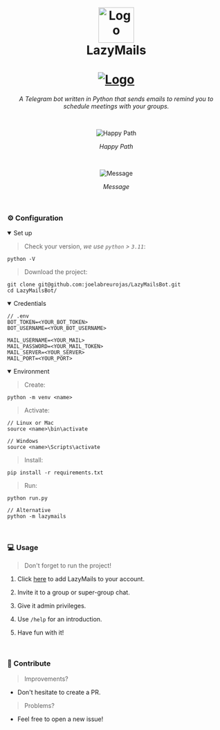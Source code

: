 <h1 align='center'>
    <img src='https://i.postimg.cc/mZCyxdrm/Lazy-Mails-Logo.png' alt='Logo' width='82'>
    <br>
    LazyMails
    <br>
    <br>
    <a href="https://github.com/joelabreurojas/LazyMailsBot/blob/main/LICENSE">
    <img
        alt='Logo'
        src='https://img.shields.io/static/v1.svg?style=for-the-badge&label=License&message=MIT&logoColor=d9e0ee&colorA=302d41&colorB=37c9ef'/>
    </a>
    <br>
</h1>

<p align='center'>
    <em>A Telegram bot written in Python that sends emails to remind you to schedule meetings with your groups.</em>
</p>

&nbsp;

<p align="center">
    <img src="https://i.postimg.cc/8zp7Srch/Happy-Path.jpg" alt="Happy Path">
</p>
<p align="center">
    <em>Happy Path</em>
</p>
<br>

<p align="center">
    <img src="https://i.postimg.cc/9X9b4spL/Message.jpg" alt="Message">
</p>
<p align="center">
    <em>Message</em>
</p>

&nbsp;

### ⚙️ Configuration

<details open>
<summary>Set up</summary>

> Check your version, _we use `python` > `3.11`_:

```
python -V
```

> Download the project:

```
git clone git@github.com:joelabreurojas/LazyMailsBot.git
cd LazyMailsBot/
```

</details>
<details open>
<summary>Credentials</summary>

```
// .env
BOT_TOKEN=<YOUR_BOT_TOKEN>
BOT_USERNAME=<YOUR_BOT_USERNAME>

MAIL_USERNAME=<YOUR_MAIL>
MAIL_PASSWORD=<YOUR_MAIL_TOKEN>
MAIL_SERVER=<YOUR_SERVER>
MAIL_PORT=<YOUR_PORT>
```

</details>

<details open>
<summary>Environment</summary>

> Create:

```
python -m venv <name>
```

> Activate:

```
// Linux or Mac
source <name>\bin\activate
```
```
// Windows
source <name>\Scripts\activate
```

> Install:

```
pip install -r requirements.txt
```

> Run:

```
python run.py
```
```
// Alternative
python -m lazymails
```

</details>

&nbsp;

### 💻 Usage

> Don't forget to run the project!

1. Click <a href='https://t.me/LazyMailsBot'>here</a> to add LazyMails to your account.
    
2. Invite it to a group or super-group chat.
    
3. Give it admin privileges.
    
4. Use `/help` for an introduction.
    
5. Have fun with it!

&nbsp;

### 👐 Contribute

> Improvements?

* Don't hesitate to create a PR.

> Problems?

* Feel free to open a new issue!

